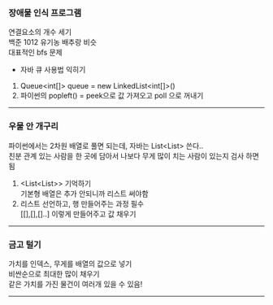 ### 장애물 인식 프로그램

연결요소의 개수 세기  
백준 1012 유기농 배추랑 비슷  
대표적인 bfs 문제  
- 자바 큐 사용법 익히기  
1. Queue<int[]> queue = new LinkedList<int[]>()  
2. 파이썬의 popleft() = peek으로 값 가져오고 poll 으로 꺼내기


<hr/>

### 우물 안 개구리
파이썬에서는 2차원 배열로 풀면 되는데, 자바는 List<List<Integer>> 쓴다..  
친분 관계 있는 사람을 한 곳에 담아서 나보다 무게 많이 치는 사람이 있는지 검사 하면 됨
1. <List<List<Integer>>> 기억하기  
기본형 배열은 추가 안되니까 리스트 써야함  
2. 리스트 선언하고, 행 만들어주는 과정 필수  
[[],[],[]..] 이렇게 만들어주고 값 채우기


<hr/>

### 금고 털기
가치를 인덱스, 무게를 배열의 값으로 넣기  
비싼순으로 최대한 많이 채우기  
같은 가치를 가진 물건이 여러개 있을 수 있음!
<hr/>